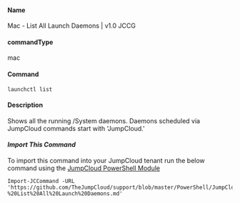 #### Name

Mac - List All Launch Daemons | v1.0 JCCG

#### commandType

mac

#### Command

```
launchctl list
```

#### Description

Shows all the running /System daemons. Daemons scheduled via JumpCloud commands start with 'JumpCloud.'


#### *Import This Command*

To import this command into your JumpCloud tenant run the below command using the [JumpCloud PowerShell Module](https://github.com/TheJumpCloud/support/wiki/Installing-the-JumpCloud-PowerShell-Module)

```
Import-JCCommand -URL 'https://github.com/TheJumpCloud/support/blob/master/PowerShell/JumpCloud%20Commands%20Gallery/Mac%20Commands/LaunchDaemons/Mac%20-%20List%20All%20Launch%20Daemons.md'
```
